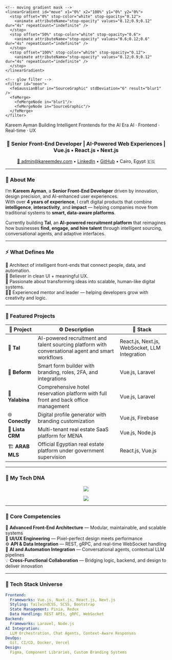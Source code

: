 <p align="center">
<!-- START: Animated Neon SVG Header -->
<svg xmlns="http://www.w3.org/2000/svg" viewBox="0 0 1200 180" width="100%" height="180" preserveAspectRatio="xMidYMid meet">
  <defs>
    <!-- animated gradient -->
    <linearGradient id="g" x1="0%" x2="100%" y1="0%" y2="0%">
      <stop offset="0%" stop-color="#00f0ff">
        <animate attributeName="stop-color" values="#00f0ff;#7c4dff;#ff30a0;#00f0ff" dur="6s" repeatCount="indefinite" />
      </stop>
      <stop offset="50%" stop-color="#7c4dff">
        <animate attributeName="stop-color" values="#7c4dff;#ff30a0;#00f0ff;#7c4dff" dur="6s" repeatCount="indefinite" />
      </stop>
      <stop offset="100%" stop-color="#ff30a0">
        <animate attributeName="stop-color" values="#ff30a0;#00f0ff;#7c4dff;#ff30a0" dur="6s" repeatCount="indefinite" />
      </stop>
    </linearGradient>

    <!-- moving gradient mask -->
    <linearGradient id="move" x1="0%" x2="100%" y1="0%" y2="0%">
      <stop offset="0%" stop-color="white" stop-opacity="0.12">
        <animate attributeName="stop-opacity" values="0.12;0.9;0.12" dur="4s" repeatCount="indefinite" />
      </stop>
      <stop offset="50%" stop-color="white" stop-opacity="0.6">
        <animate attributeName="stop-opacity" values="0.6;0.12;0.6" dur="4s" repeatCount="indefinite" />
      </stop>
      <stop offset="100%" stop-color="white" stop-opacity="0.12">
        <animate attributeName="stop-opacity" values="0.12;0.9;0.12" dur="4s" repeatCount="indefinite" />
      </stop>
    </linearGradient>

    <!-- glow filter -->
    <filter id="neon">
      <feGaussianBlur in="SourceGraphic" stdDeviation="6" result="blur1" />
      <feMerge>
        <feMergeNode in="blur1"/>
        <feMergeNode in="SourceGraphic"/>
      </feMerge>
    </filter>
  </defs>

  <!-- background -->
  <rect width="100%" height="100%" rx="8" fill="#030414"/>

  <!-- subtle radial glow -->
  <radialGradient id="bg" cx="20%" cy="40%" r="80%">
    <stop offset="0%" stop-color="#00203a" stop-opacity="0.55"/>
    <stop offset="60%" stop-color="#000814" stop-opacity="0.3"/>
    <stop offset="100%" stop-color="#000000" stop-opacity="1"/>
  </radialGradient>
  <rect width="100%" height="100%" rx="8" fill="url(#bg)"/>

  <!-- main heading -->
  <g filter="url(#neon)">
    <text x="50%" y="56" text-anchor="middle" font-family="Inter, system-ui, 'Segoe UI', Roboto, 'Helvetica Neue', Arial" font-weight="700" font-size="34" fill="url(#g)">
      Kareem Ayman
    </text>
    <text x="50%" y="112" text-anchor="middle" font-family="Inter, system-ui, 'Segoe UI', Roboto, 'Helvetica Neue', Arial" font-weight="600" font-size="20" fill="url(#g)" opacity="0.98">
      Building Intelligent Frontends for the AI Era
    </text>
  </g>

  <!-- sheen -->
  <rect x="-30%" y="0" width="160%" height="100" fill="url(#move)" opacity="0.08">
    <animate attributeName="x" from="-120%" to="120%" dur="5.6s" repeatCount="indefinite" />
  </rect>

  <!-- tagline -->
  <text x="92%" y="156" text-anchor="end" font-family="Inter, system-ui, 'Segoe UI', Roboto" font-size="11" fill="#9aa7ff" opacity="0.9">
    AI · Frontend · Real-time · UX
  </text>

  <!-- bottom accent -->
  <rect x="0" y="174" width="100%" height="3" fill="url(#g)" opacity="0.95" rx="2"/>
</svg>
<!-- END: Animated Neon SVG Header -->
</p>

<h3 align="center">👾 Senior Front-End Developer | AI-Powered Web Experiences | Vue.js • React.js • Next.js</h3>

<p align="center">
  <a href="mailto:admin@kareemdev.com">📧 admin@kareemdev.com</a> • 
  <a href="https://www.linkedin.com/in/kareemwebdeveloper/">LinkedIn</a> • 
  <a href="https://github.com/kareemayman">GitHub</a> • 
  Cairo, Egypt 🇪🇬
</p>

---

### 🧠 About Me

I’m **Kareem Ayman**, a **Senior Front-End Developer** driven by innovation, design precision, and AI-enhanced user experiences.  
With over **4 years of experience**, I craft digital products that combine **intelligence**, **interactivity**, and **impact** — helping companies move from traditional systems to **smart, data-aware platforms**.

Currently building **Tal**, an **AI-powered recruitment platform** that reimagines how businesses **find, engage, and hire talent** through intelligent sourcing, conversational agents, and adaptive interfaces.

---

### ⚡ What Defines Me

🧩 Architect of intelligent front-ends that connect people, data, and automation.  
💬 Believer in clean UI + meaningful UX.  
🧠 Passionate about transforming ideas into scalable, human-like digital systems.  
🧑‍🏫 Experienced mentor and leader — helping developers grow with creativity and logic.  

---

### 🚀 Featured Projects

| 💼 Project | ⚙️ Description | 🧰 Stack |
|-------------|----------------|----------|
| 🤖 **Tal** | AI-powered recruitment and talent sourcing platform with conversational agent and smart workflows | React.js, Next.js, WebSocket, LLM Integration |
| 🦅 **Beform** | Smart form builder with branding, roles, 2FA, and integrations | Vue.js, Laravel |
| 🏨 **Yalabina** | Comprehensive hotel reservation platform with full front and back office management | Vue.js, Laravel |
| 🌐 **Conectly** | Digital profile generator with branding customization | Vue.js, Firebase |
| 🏢 **Lista CRM** | Multi-tenant real estate SaaS platform for MENA | Vue.js, Node.js |
| 🏗 **ARAB MLS** | Official Egyptian real estate platform under government supervision | React.js, Vue.js |

---

### 🧬 My Tech DNA

<p align="center">
  <img src="https://skillicons.dev/icons?i=vue,react,nextjs,nuxt,ts,js,html,css,tailwind,laravel,nodejs,git,figma,vscode" />
</p>

<p align="center">
  <img src="https://github-profile-trophy.vercel.app/?username=kareemayman&theme=darkhub&no-frame=true&margin-w=5" />
</p>

---

### 🧩 Core Competencies

🧠 **Advanced Front-End Architecture** — Modular, maintainable, and scalable systems  
🎨 **UI/UX Engineering** — Pixel-perfect design meets performance  
⚙️ **API & Data Integration** — REST, gRPC, and real-time WebSocket handling  
🧩 **AI and Automation Integration** — Conversational agents, contextual LLM pipelines  
💡 **Cross-Functional Collaboration** — Bridging logic, backend, and design to deliver innovation  

---

### 🌌 Tech Stack Universe

```yaml
Frontend:
  Frameworks: Vue.js, Nuxt.js, React.js, Next.js
  Styling: TailwindCSS, SCSS, Bootstrap
  State Management: Pinia, Redux
  Data Handling: REST APIs, gRPC, WebSocket
Backend:
  Frameworks: Laravel, Node.js
AI Integration:
  LLM Orchestration, Chat Agents, Context-Aware Responses
DevOps:
  Git, CI/CD, Docker, Vercel
Design:
  Figma, Component Libraries, Custom Branding Systems
